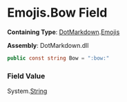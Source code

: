# Emojis\.Bow Field

**Containing Type**: [DotMarkdown](../../README.md)\.[Emojis](../README.md)

**Assembly**: DotMarkdown\.dll

```csharp
public const string Bow = ":bow:"
```

### Field Value

System\.[String](https://docs.microsoft.com/en-us/dotnet/api/system.string)